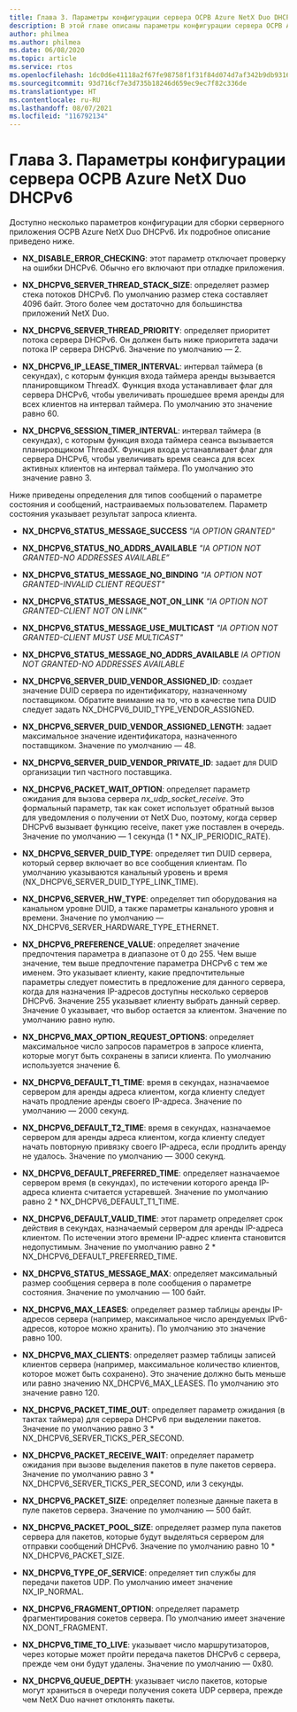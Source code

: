 ```yaml
---
title: Глава 3. Параметры конфигурации сервера ОСРВ Azure NetX Duo DHCPv6
description: В этой главе описаны параметры конфигурации сервера ОСРВ Azure NetX Duo DHCPv6.
author: philmea
ms.author: philmea
ms.date: 06/08/2020
ms.topic: article
ms.service: rtos
ms.openlocfilehash: 1dc0d6e41118a2f67fe98758f1f31f84d074d7af342b9db93162ffe6354077ea
ms.sourcegitcommit: 93d716cf7e3d735b18246d659ec9ec7f82c336de
ms.translationtype: HT
ms.contentlocale: ru-RU
ms.lasthandoff: 08/07/2021
ms.locfileid: "116792134"
---
```

# <a name="chapter-3---azure-rtos-netx-duo-dhcpv6-server-configuration-options"></a>Глава 3. Параметры конфигурации сервера ОСРВ Azure NetX Duo DHCPv6

Доступно несколько параметров конфигурации для сборки серверного приложения ОСРВ Azure NetX Duo DHCPv6. Их подробное описание приведено ниже.
  
- **NX_DISABLE_ERROR_CHECKING**: этот параметр отключает проверку на ошибки DHCPv6. Обычно его включают при отладке приложения.  
  
- **NX_DHCPV6_SERVER_THREAD_STACK_SIZE**: определяет размер стека потоков DHCPv6. По умолчанию размер стека составляет 4096 байт. Этого более чем достаточно для большинства приложений NetX Duo.

- **NX_DHCPV6_SERVER_THREAD_PRIORITY**: определяет приоритет потока сервера DHCPv6. Он должен быть ниже приоритета задачи потока IP сервера DHCPv6. Значение по умолчанию — 2.

- **NX_DHCPV6_IP_LEASE_TIMER_INTERVAL**: интервал таймера (в секундах), с которым функция входа таймера аренды вызывается планировщиком ThreadX. Функция входа устанавливает флаг для сервера DHCPv6, чтобы увеличивать прошедшее время аренды для всех клиентов на интервал таймера. По умолчанию это значение равно 60.

- **NX_DHCPV6_SESSION_TIMER_INTERVAL**: интервал таймера (в секундах), с которым функция входа таймера сеанса вызывается планировщиком ThreadX. Функция входа устанавливает флаг для сервера DHCPv6, чтобы увеличивать время сеанса для всех активных клиентов на интервал таймера. По умолчанию это значение равно 3.

Ниже приведены определения для типов сообщений о параметре состояния и сообщений, настраиваемых пользователем. Параметр состояния указывает результат запроса клиента.

- **NX_DHCPV6_STATUS_MESSAGE_SUCCESS** *"IA OPTION GRANTED"*

- **NX_DHCPV6_STATUS_NO_ADDRS_AVAILABLE** *"IA OPTION NOT GRANTED-NO ADDRESSES AVAILABLE”*

- **NX_DHCPV6_STATUS_MESSAGE_NO_BINDING** *"IA OPTION NOT GRANTED-INVALID CLIENT REQUEST"*

- **NX_DHCPV6_STATUS_MESSAGE_NOT_ON_LINK** *"IA OPTION NOT GRANTED-CLIENT NOT ON LINK"*

- **NX_DHCPV6_STATUS_MESSAGE_USE_MULTICAST** *"IA OPTION NOT GRANTED-CLIENT MUST USE MULTICAST"*

- **NX_DHCPV6_STATUS_MESSAGE_NO_ADDRS_AVAILABLE** *IA OPTION NOT GRANTED-NO ADDRESSES AVAILABLE*

- **NX_DHCPV6_SERVER_DUID_VENDOR_ASSIGNED_ID**: создает значение DUID сервера по идентификатору, назначенному поставщиком. Обратите внимание на то, что в качестве типа DUID следует задать NX_DHCPV6_DUID_TYPE_VENDOR_ASSIGNED.

- **NX_DHCPV6_SERVER_DUID_VENDOR_ASSIGNED_LENGTH**: задает максимальное значение идентификатора, назначенного поставщиком. Значение по умолчанию — 48.

- **NX_DHCPV6_SERVER_DUID_VENDOR_PRIVATE_ID**: задает для DUID организации тип частного поставщика.

- **NX_DHCPV6_PACKET_WAIT_OPTION**: определяет параметр ожидания для вызова сервера *nx_udp_socket_receive*. Это формальный параметр, так как сокет использует обратный вызов для уведомления о получении от NetX Duo, поэтому, когда сервер DHCPv6 вызывает функцию receive, пакет уже поставлен в очередь. Значение по умолчанию — 1 секунда (1 * NX_IP_PERIODIC_RATE).

- **NX_DHCPV6_SERVER_DUID_TYPE**: определяет тип DUID сервера, который сервер включает во все сообщения клиентам. По умолчанию указываются канальный уровень и время (NX_DHCPV6_SERVER_DUID_TYPE_LINK_TIME).

- **NX_DHCPV6_SERVER_HW_TYPE**: определяет тип оборудования на канальном уровне DUID, а также параметры канального уровня и времени. Значение по умолчанию — NX_DHCPV6_SERVER_HARDWARE_TYPE_ETHERNET.

- **NX_DHCPV6_PREFERENCE_VALUE**: определяет значение предпочтения параметра в диапазоне от 0 до 255. Чем выше значение, тем выше предпочтение параметра DHCPv6 с тем же именем. Это указывает клиенту, какие предпочтительные параметры следует поместить в предложение для данного сервера, когда для назначения IP-адресов доступны несколько серверов DHCPv6. Значение 255 указывает клиенту выбрать данный сервер. Значение 0 указывает, что выбор остается за клиентом. Значение по умолчанию равно нулю.

- **NX_DHCPV6_MAX_OPTION_REQUEST_OPTIONS**: определяет максимальное число запросов параметров в запросе клиента, которые могут быть сохранены в записи клиента. По умолчанию используется значение 6.

- **NX_DHCPV6_DEFAULT_T1_TIME**: время в секундах, назначаемое сервером для аренды адреса клиентом, когда клиенту следует начать продление аренды своего IP-адреса. Значение по умолчанию — 2000 секунд.

- **NX_DHCPV6_DEFAULT_T2_TIME**: время в секундах, назначаемое сервером для аренды адреса клиентом, когда клиенту следует начать повторную привязку своего IP-адреса, если продлить аренду не удалось. Значение по умолчанию — 3000 секунд.

- **NX_DHCPV6_DEFAULT_PREFERRED_TIME**: определяет назначаемое сервером время (в секундах), по истечении которого аренда IP-адреса клиента считается устаревшей. Значение по умолчанию равно 2 * NX_DHCPV6_DEFAULT_T1_TIME.

- **NX_DHCPV6_DEFAULT_VALID_TIME**: этот параметр определяет срок действия в секундах, назначаемый сервером для аренды IP-адреса клиентом. По истечении этого времени IP-адрес клиента становится недопустимым. Значение по умолчанию равно 2 * NX_DHCPV6_DEFAULT_PREFERRED_TIME.

- **NX_DHCPV6_STATUS_MESSAGE_MAX**: определяет максимальный размер сообщения сервера в поле сообщения о параметре состояния. Значение по умолчанию — 100 байт.

- **NX_DHCPV6_MAX_LEASES**: определяет размер таблицы аренды IP-адресов сервера (например, максимальное число арендуемых IPv6-адресов, которое можно хранить). По умолчанию это значение равно 100.

- **NX_DHCPV6_MAX_CLIENTS**: определяет размер таблицы записей клиентов сервера (например, максимальное количество клиентов, которое может быть сохранено). Это значение должно быть меньше или равно значению NX_DHCPV6_MAX_LEASES. По умолчанию это значение равно 120.

- **NX_DHCPV6_PACKET_TIME_OUT**: определяет параметр ожидания (в тактах таймера) для сервера DHCPv6 при выделении пакетов. Значение по умолчанию равно 3 * NX_DHCPV6_SERVER_TICKS_PER_SECOND.

- **NX_DHCPV6_PACKET_RECEIVE_WAIT**: определяет параметр ожидания при вызове выделения пакетов в пуле пакетов сервера. Значение по умолчанию равно 3 * NX_DHCPV6_SERVER_TICKS_PER_SECOND, или 3 секунды.

- **NX_DHCPV6_PACKET_SIZE**: определяет полезные данные пакета в пуле пакетов сервера. Значение по умолчанию — 500 байт.

- **NX_DHCPV6_PACKET_POOL_SIZE**: определяет размер пула пакетов сервера для пакетов, которые будут выделяться сервером для отправки сообщений DHCPv6. Значение по умолчанию равно 10 * NX_DHCPV6_PACKET_SIZE.

- **NX_DHCPV6_TYPE_OF_SERVICE**: определяет тип службы для передачи пакетов UDP. По умолчанию имеет значение NX_IP_NORMAL.

- **NX_DHCPV6_FRAGMENT_OPTION**: определяет параметр фрагментирования сокетов сервера. По умолчанию имеет значение NX_DONT_FRAGMENT.

- **NX_DHCPV6_TIME_TO_LIVE**: указывает число маршрутизаторов, через которые может пройти передача пакетов DHCPv6 с сервера, прежде чем они будут удалены. Значение по умолчанию — 0x80.

- **NX_DHCPV6_QUEUE_DEPTH**: указывает число пакетов, которые могут храниться в очереди получения сокета UDP сервера, прежде чем NetX Duo начнет отклонять пакеты.